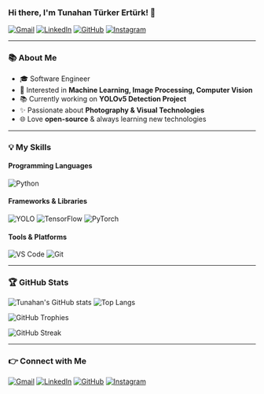 ### Hi there, I'm Tunahan Türker Ertürk! 👋

[![Gmail](https://img.shields.io/badge/Gmail-D14836?style=for-the-badge&logo=gmail&logoColor=white)](mailto:tunahanturkererturk@gmail.com)
[![LinkedIn](https://img.shields.io/badge/LinkedIn-%230077B5.svg?style=for-the-badge&logo=linkedin&logoColor=white)](https://www.linkedin.com/in/tunahanturkererturk/)
[![GitHub](https://img.shields.io/badge/GitHub-181717.svg?style=for-the-badge&logo=github&logoColor=white)](https://github.com/tunisch)
[![Instagram](https://img.shields.io/badge/Instagram-E4405F?style=for-the-badge&logo=instagram&logoColor=white)](https://instagram.com/photographertuna)

---

### 📚 About Me
- 🎓 Software Engineer
- 🤖 Interested in **Machine Learning, Image Processing, Computer Vision**
- 📚 Currently working on **YOLOv5 Detection Project**
- ✨ Passionate about **Photography & Visual Technologies**
- 🌐 Love **open-source** & always learning new technologies

---

### 💡 My Skills

#### Programming Languages
![Python](https://img.shields.io/badge/Python-3776AB?style=for-the-badge&logo=python&logoColor=white)

#### Frameworks & Libraries
![YOLO](https://img.shields.io/badge/YOLOv5-00FFFF?style=for-the-badge&logo=yolo&logoColor=black)
![TensorFlow](https://img.shields.io/badge/TensorFlow-FF6F00?style=for-the-badge&logo=tensorflow&logoColor=white)
![PyTorch](https://img.shields.io/badge/PyTorch-EE4C2C?style=for-the-badge&logo=pytorch&logoColor=white)

#### Tools & Platforms
![VS Code](https://img.shields.io/badge/VS%20Code-007ACC?style=for-the-badge&logo=visual-studio-code&logoColor=white)
![Git](https://img.shields.io/badge/Git-F05032?style=for-the-badge&logo=git&logoColor=white)

---

### 🏆 GitHub Stats

![Tunahan's GitHub stats](https://github-readme-stats.vercel.app/api?username=tunisch&show_icons=true&theme=radical) ![Top Langs](https://github-readme-stats.vercel.app/api/top-langs/?username=tunisch&layout=compact&theme=radical)   

![GitHub Trophies](https://github-profile-trophy.vercel.app/?username=tunisch&theme=radical&no-frame=true&margin-w=5)

![GitHub Streak](https://github-readme-streak-stats.herokuapp.com/?user=tunisch&theme=radical)                


---

### 👉 Connect with Me

[![Gmail](https://img.shields.io/badge/Gmail-D14836?style=for-the-badge&logo=gmail&logoColor=white)](mailto:tunahanturkererturk@gmail.com)
[![LinkedIn](https://img.shields.io/badge/LinkedIn-%230077B5.svg?style=for-the-badge&logo=linkedin&logoColor=white)](https://www.linkedin.com/in/tunahanturkererturk/)
[![GitHub](https://img.shields.io/badge/GitHub-181717.svg?style=for-the-badge&logo=github&logoColor=white)](https://github.com/tunisch)
[![Instagram](https://img.shields.io/badge/Instagram-E4405F?style=for-the-badge&logo=instagram&logoColor=white)](https://instagram.com/photographertuna)
